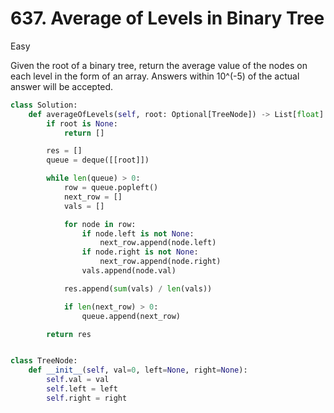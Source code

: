# 637. Average of Levels in Binary Tree

Easy

Given the root of a binary tree, return the average value of the nodes on each level in the form of an array. Answers within 10^(-5) of the actual answer will be accepted.

```python
class Solution:
    def averageOfLevels(self, root: Optional[TreeNode]) -> List[float]:
        if root is None:
            return []

        res = []
        queue = deque([[root]])

        while len(queue) > 0:
            row = queue.popleft()
            next_row = []
            vals = []

            for node in row:
                if node.left is not None:
                    next_row.append(node.left)
                if node.right is not None:
                    next_row.append(node.right)
                vals.append(node.val)

            res.append(sum(vals) / len(vals))

            if len(next_row) > 0:
                queue.append(next_row)

        return res


class TreeNode:
    def __init__(self, val=0, left=None, right=None):
        self.val = val
        self.left = left
        self.right = right
```
